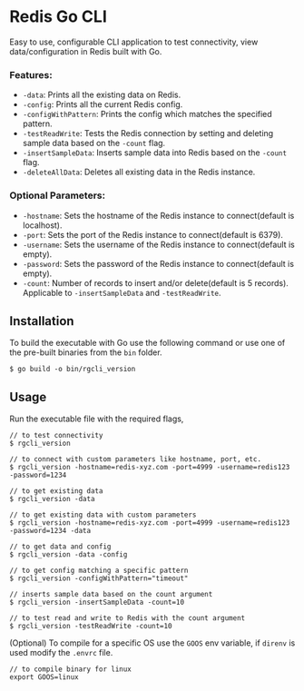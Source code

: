 # Redis Go CLI

Easy to use, configurable CLI application to test connectivity, view data/configuration in Redis built with Go.

### Features:

- `-data`: Prints all the existing data on Redis.
- `-config`: Prints all the current Redis config.
- `-configWithPattern`: Prints the config which matches the specified pattern.
- `-testReadWrite`: Tests the Redis connection by setting and deleting sample data based on the `-count` flag.
- `-insertSampleData`: Inserts sample data into Redis based on the `-count` flag.
- `-deleteAllData`: Deletes all existing data in the Redis instance.

### Optional Parameters:

- `-hostname`: Sets the hostname of the Redis instance to connect(default is localhost).
- `-port`: Sets the port of the Redis instance to connect(default is 6379).
- `-username`: Sets the username of the Redis instance to connect(default is empty).
- `-password`: Sets the password of the Redis instance to connect(default is empty).
- `-count`: Number of records to insert and/or delete(default is 5 records). Applicable to `-insertSampleData` and `-testReadWrite`.

## Installation

To build the executable with Go use the following command or use one of the pre-built binaries from the `bin` folder.

```
$ go build -o bin/rgcli_version
```

## Usage

Run the executable file with the required flags,

```
// to test connectivity
$ rgcli_version

// to connect with custom parameters like hostname, port, etc.
$ rgcli_version -hostname=redis-xyz.com -port=4999 -username=redis123 -password=1234

// to get existing data
$ rgcli_version -data

// to get existing data with custom parameters
$ rgcli_version -hostname=redis-xyz.com -port=4999 -username=redis123 -password=1234 -data

// to get data and config
$ rgcli_version -data -config

// to get config matching a specific pattern
$ rgcli_version -configWithPattern="timeout"

// inserts sample data based on the count argument
$ rgcli_version -insertSampleData -count=10

// to test read and write to Redis with the count argument
$ rgcli_version -testReadWrite -count=10
```

(Optional) To compile for a specific OS use the `GOOS` env variable, if `direnv` is used modify the `.envrc` file.

```
// to compile binary for linux
export GOOS=linux
```

